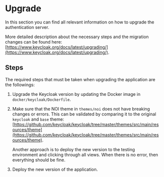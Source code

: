 <!--
SPDX-FileCopyrightText: NOI Techpark <digital@noi.bz.it>

SPDX-License-Identifier: CC0-1.0
-->

Upgrade
=======

In this section you can find all relevant information on how to upgrade the authentication server.

More detailed description about the necessary steps and the migration changes can be found here: [https://www.keycloak.org/docs/latest/upgrading/](https://www.keycloak.org/docs/latest/upgrading/).

## Steps

The required steps that must be taken when upgrading the application are the followings:

1. Upgrade the Keycloak version by updating the Docker image in `docker/keycloak/Dockerfile`.

2. Make sure that the NOI theme in `themes/noi` does not have breaking changes or errors. This can be validated by comparing it to the original `keycloak` and `base` theme: [https://github.com/keycloak/keycloak/tree/master/themes/src/main/resources/theme](https://github.com/keycloak/keycloak/tree/master/themes/src/main/resources/theme).

    Another approach is to deploy the new version to the testing environment and clicking through all views. When there is no error, then everything should be fine.

3. Deploy the new version of the application.
